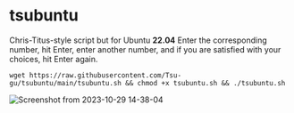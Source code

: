 # tsubuntu
Chris-Titus-style script but for Ubuntu **22.04**
Enter the corresponding number, hit Enter, enter another number, and if you are satisfied with your choices, hit Enter again. 
```
wget https://raw.githubusercontent.com/Tsu-gu/tsubuntu/main/tsubuntu.sh && chmod +x tsubuntu.sh && ./tsubuntu.sh
```
![Screenshot from 2023-10-29 14-38-04](https://github.com/Tsu-gu/tsubuntu/assets/108401269/6960f489-b393-45c9-8828-2d0f0799eaf8)
